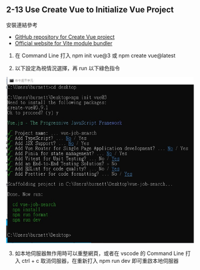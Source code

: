 ## 2-13 Use Create Vue to Initialize Vue Project

安裝連結參考

- [GitHub repository for Create Vue project](https://github.com/vuejs/create-vue)
- [Official website for Vite module bundler](https://vitejs.dev/guide/)

1. 在 Command Line 打入 npm init vue@3 或 npm create vue@latest

2. 以下設定為視情況選擇，再 run 以下綠色指令

<img src="../assets/2-13_01.jpg" width="600" alt="" />

3. 如本地伺服器無作用時可以重整網頁，或者在 vscode 的 Command Line 打入 ctrl + c 取消伺服器，在重新打入 npm run dev 即可重啟本地伺服器
